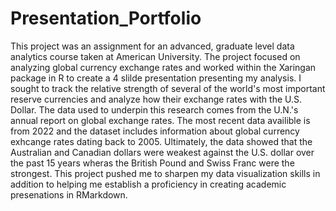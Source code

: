 # Presentation_Portfolio
This project was an assignment for an advanced, graduate level data analytics course taken at American University. The project focused on analyzing global currency exchange rates and worked within the Xaringan package in R to create a 4 slilde presentation presenting my analysis. I sought to track the relative strength of several of the world's most important reserve currencies and analyze how their exchange rates with the U.S. Dollar. The data used to underpin this research comes from the U.N.'s annual report on global exchange rates. The most recent data availible is from 2022 and the dataset includes information about global currency exhcange rates dating back to 2005. Ultimately, the data showed that the Australian and Canadian dollars were weakest against the U.S. dollar over the past 15 years wheras the British Pound and Swiss Franc were the strongest. This project pushed me to sharpen my data visualization skills in addition to helping me establish a proficiency in creating academic presenations in RMarkdown.
